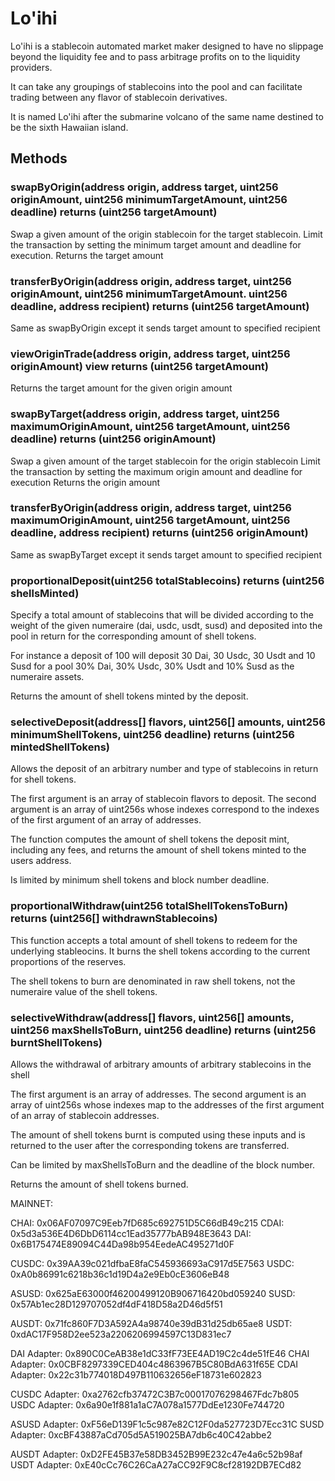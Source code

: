 # Lo'ihi
Lo'ihi is a stablecoin automated market maker designed to have no slippage beyond the liquidity fee and to pass arbitrage profits on to the liquidity providers.

It can take any groupings of stablecoins into the pool and can facilitate trading between any flavor of stablecoin derivatives.

It is named Lo'ihi after the submarine volcano of the same name destined to be the sixth Hawaiian island.


## Methods

### swapByOrigin(address origin, address target, uint256 originAmount, uint256 minimumTargetAmount, uint256 deadline) returns (uint256 targetAmount)

Swap a given amount of the origin stablecoin for the target stablecoin.
Limit the transaction by setting the minimum target amount and deadline for execution.
Returns the target amount

### transferByOrigin(address origin, address target, uint256 originAmount, uint256 minimumTargetAmount. uint256 deadline, address recipient) returns (uint256 targetAmount)

Same as swapByOrigin except it sends target amount to specified recipient

### viewOriginTrade(address origin, address target, uint256 originAmount) view returns (uint256 targetAmount)

Returns the target amount for the given origin amount

### swapByTarget(address origin, address target, uint256 maximumOriginAmount, uint256 targetAmount, uint256 deadline) returns (uint256 originAmount)

Swap a given amount of the target stablecoin for the origin stablecoin
Limit the transaction by setting the maximum origin amount and deadline for execution
Returns the origin amount

### transferByOrigin(address origin, address target, uint256 maximumOriginAmount, uint256 targetAmount, uint256 deadline, address recipient) returns (uint256 originAmount)

Same as swapByTarget except it sends target amount to specified recipient


### proportionalDeposit(uint256 totalStablecoins) returns (uint256 shellsMinted)

Specify a total amount of stablecoins that will be divided according to the 
weight of the given numeraire (dai, usdc, usdt, susd) and deposited into the 
pool in return for the corresponding amount of shell tokens.

For instance a deposit of 100 will deposit 30 Dai, 30 Usdc, 30 Usdt and 10 Susd 
for a pool 30% Dai, 30% Usdc, 30% Usdt and 10% Susd as the numeraire assets.

Returns the amount of shell tokens minted by the deposit.

### selectiveDeposit(address[] flavors, uint256[] amounts, uint256 minimumShellTokens, uint256 deadline) returns (uint256 mintedShellTokens)

Allows the deposit of an arbitrary number and type of stablecoins in return
for shell tokens.

The first argument is an array of stablecoin flavors to deposit. The second 
argument is an array of uint256s whose indexes correspond to the indexes of 
the first argument of an array of addresses.

The function computes the amount of shell tokens the deposit mint, including
any fees, and returns the amount of shell tokens minted to the users address.

Is limited by minimum shell tokens and block number deadline.

### proportionalWithdraw(uint256 totalShellTokensToBurn) returns (uint256[] withdrawnStablecoins)

This function accepts a total amount of shell tokens to redeem for the underlying
stableocins. It burns the shell tokens according to the current proportions
of the reserves.

The shell tokens to burn are denominated in raw shell tokens, not the numeraire
value of the shell tokens. 

### selectiveWithdraw(address[] flavors, uint256[] amounts, uint256 maxShellsToBurn, uint256 deadline) returns (uint256 burntShellTokens)

Allows the withdrawal of arbitrary amounts of arbitrary stablecoins in the shell

The first argument is an array of addresses. The second argument is an array of 
uint256s whose indexes map to the addresses of the first argument of an array of
stablecoin addresses.

The amount of shell tokens burnt is computed using these inputs and is returned
to the user after the corresponding tokens are transferred.

Can be limited by maxShellsToBurn and the deadline of the block number.

Returns the amount of shell tokens burned.

MAINNET: 

CHAI: 0x06AF07097C9Eeb7fD685c692751D5C66dB49c215
CDAI: 0x5d3a536E4D6DbD6114cc1Ead35777bAB948E3643
DAI: 0x6B175474E89094C44Da98b954EedeAC495271d0F

CUSDC: 0x39AA39c021dfbaE8faC545936693aC917d5E7563
USDC: 0xA0b86991c6218b36c1d19D4a2e9Eb0cE3606eB48

ASUSD: 0x625aE63000f46200499120B906716420bd059240
SUSD: 0x57Ab1ec28D129707052df4dF418D58a2D46d5f51

AUSDT: 0x71fc860F7D3A592A4a98740e39dB31d25db65ae8
USDT: 0xdAC17F958D2ee523a2206206994597C13D831ec7

DAI Adapter: 0x890C0CeAB38e1dC33fF73EE4AD19C2c4de51fE46
CHAI Adapter: 0x0CBF8297339CED404c4863967B5C80BdA631f65E
CDAI Adapter: 0x22c31b774018D497B110632656eF18731e602823

CUSDC Adapter: 0xa2762cfb37472C3B7c00017076298467Fdc7b805
USDC Adapter: 0x6a90e1f881a1aC7A078a1577DdEe1230Fe744720

ASUSD Adapter: 0xF56eD139F1c5c987e82C12F0da527723D7Ecc31C
SUSD Adapter: 0xcBF43887aCd705d5A519025BA7db6c40C42abbe2

AUSDT Adapter: 0xD2FE45B37e58DB3452B99E232c47e4a6c52b98af
USDT Adapter: 0xE40cCc76C26CaA27aCC92F9C8cf28192DB7ECd82
